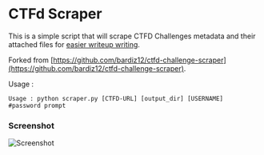 # CTFd Scraper

This is a simple script that will scrape CTFD Challenges metadata and their attached files for [easier writeup writing](https://github.com/Lobsterge/CTF-Writeups).

Forked from [https://github.com/bardiz12/ctfd-challenge-scraper](https://github.com/bardiz12/ctfd-challenge-scraper).

Usage : 

    Usage : python scraper.py [CTFD-URL] [output_dir] [USERNAME]
    #password prompt


 
### Screenshot
![Screenshot](./screenshot.png)
```
